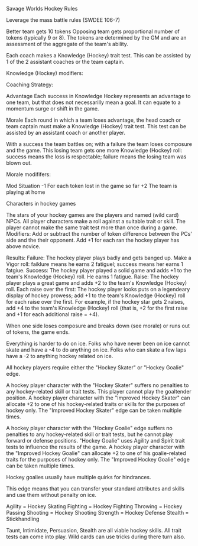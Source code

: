 Savage Worlds Hockey Rules

Leverage the mass battle rules (SWDEE 106-7)

Better team gets 10 tokens
Opposing team gets proportional number of tokens (typically 9 or 8).
The tokens are determined by the GM and are an assessment of the aggregate of the team's ability.

Each coach makes a Knowledge (Hockey) trait test.
This can be assisted by 1 of the 2 assistant coaches or the team captain.

Knowledge (Hockey) modifiers:

Coaching Strategy:

Advantage
Each success in Knowledge Hockey represents an advantage to one team, but that does not necessarilly mean a goal. 
It can equate to a momentum surge or shift in the game.

Morale
Each round in which a team loses advantage, the head coach or team captain must make a Knowledge (Hockey) trait test.
This test can be assisted by an assistant coach or another player.

With a success the team battles on; with a failure the team loses composure and the game. 
This losing team gets one more Knowledge (Hockey) roll: success means the loss is respectable; failure means the losing team was blown out.

Morale modififers:

Mod		Situation
-1 		For each token lost in the game so far
+2		The team is playing at home








Characters in hockey games


The stars of your hockey games are the players and named (wild card) NPCs.
All player characters make a roll against a suitable trait or skill.
The player cannot make the same trait test more than once during a game.
Modifiers: 
Add or subtract the number of token difference between the PCs' side and the their opponent.
Add +1 for each ran the hockey player has above novice.

Results:
Failure: The hockey player plays badly and gets banged up. Make a Vigor roll: faiklure means he earns 2 fatiguel; success means her earns 1 fatgiue.
Success: The hockey player played a solid game and adds +1 to the team's Knowledge (Hockey) roll. He earns 1 fatigue.
Raise: The hockey player plays a great game and adds +2 to the team's Knowledge (Hockey) roll.
Each raise over the first: The hockey player looks puts on a legendeary display of hockey prowess; add +1 to the team's Knowledge (Hockey) roll for each raise over the first.
For example, if the hockey star gets 2 raises, add +4 to the team's Knowledge (Hockey) roll (that is, +2 for the first raise and +1 for each additional raise = +4).

When one side loses composure and breaks down (see morale) or runs out of tokens, the game ends.



Everything is harder to do on ice.
Folks who have never been on ice cannot skate and have a -4 to do anything on ice.
Folks who can skate a few laps have a -2 to anything hockey related on ice.

All hockey players require either the "Hockey Skater" or "Hockey Goalie" edge.

A hockey player character with the "Hockey Skater" suffers no penalties to any hockey-related skill or trait tests. This player cannot play the goaltender position.
A hockey player character with the "Improved Hockey Skater" can allocate +2 to one of his hockey-related traits or skills for the purposes of hockey only. 
The "Improved Hockey Skater" edge can be taken multiple times.

A hockey player character with the "Hockey Goalie" edge suffers no penalties to any hockey-related skill or trait tests, but he cannot play forward or defense positions.
"Hockey Goalie" uses Agility and Spirit trait tests to influence the results of the game.
A hockey player character with the "Improved Hockey Goalie" can allocate +2 to one of his goalie-related traits for the purposes of hockey only. 
The "Improved Hockey Goalie" edge can be taken multiple times.

Hockey goalies usually have multiple quirks for hindrances.

This edge means that you can transfer your standard attributes and skills and use them without penalty on ice.

Agility = Hockey Skating
Fighting = Hockey Fighting
Throwing = Hockey Passing
Shooting = Hockey Shooting
Strength = Hockey Defense
Stealth = Stickhandling

Taunt, Intimidate, Persuasion, Stealth are all viable hockey skills.
All trait tests can come into play.
Wild cards can use tricks during there turn also.












